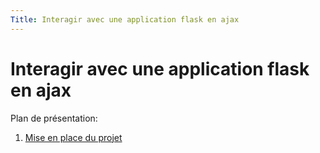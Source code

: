 ```yaml
---
Title: Interagir avec une application flask en ajax
---
```


# Interagir avec une application flask en ajax

Plan de présentation:

1. [Mise en place du projet](setup.md)
